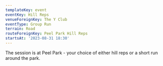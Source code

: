 ```yaml
---
templateKey: event 
eventKey: Hill Reps
venueForeignKey: The Y Club 
eventType: Group Run
terrain: Road 
routeForeignKey: Peel Park Hill Reps
startsAt: '2023-08-31 18:30'
---
```

The session is at Peel Park - your choice of either hill reps or a short run around the park.

